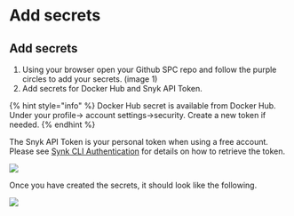# Add secrets

## Add secrets

1. Using your browser open your Github SPC repo and follow the purple circles to add your secrets. \(image 1\)
2. Add secrets for Docker Hub and Snyk API Token.

{% hint style="info" %}
Docker Hub secret is available from Docker Hub. Under your profile-&gt; account settings-&gt;security. Create a new token if needed.
{% endhint %}

The Snyk API Token is your personal token when using a free account. Please see [Synk CLI Authentication](../developer-environment-and-snyk/snyk-authenticate-using-cli.md#authenticate-with-your-token) for details on how to retrieve the token.

![](https://github.com/snyk/user-docs/tree/695c746d1b207ffdf923b84e4590d31b29e2cc73/docs/.gitbook/assets/add_secrets.png)

Once you have created the secrets, it should look like the following.

![](https://github.com/snyk/user-docs/tree/695c746d1b207ffdf923b84e4590d31b29e2cc73/docs/.gitbook/assets/screen-shot-2020-08-22-at-11.37.20-am.png)

